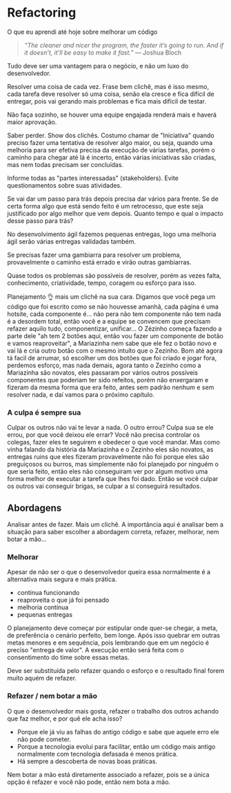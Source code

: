 # Refactoring

O que eu aprendi até hoje sobre melhorar um código

>*“The cleaner and nicer the program, the faster it’s going to run. And if it doesn’t, it’ll be easy to make it fast.”*
— Joshua Bloch

Tudo deve ser uma vantagem para o negócio, e não um luxo do desenvolvedor.

Resolver uma coisa de cada vez. Frase bem clichê, mas é isso mesmo, cada tarefa deve resolver só uma coisa, senão ela cresce e fica difícil de entregar, pois vai gerando mais problemas e fica mais difícil de testar.

Não faça sozinho, se houver uma equipe engajada renderá mais e haverá maior aprovação.

Saber perder. Show dos clichês. Costumo chamar de "Iniciativa" quando preciso fazer uma tentativa de resolver algo maior, ou seja, quando uma melhoria para ser efetiva precisa da execução de várias tarefas, porém o caminho para chegar até lá é incerto, então várias iniciativas são criadas, mas nem todas precisam ser concluídas.

Informe todas as "partes interessadas" (stakeholders). Evite questionamentos sobre suas atividades.

Se vai dar um passo para trás depois precisa dar vários para frente. Se de certa forma algo que está sendo feito é um retrocesso, que este seja justificado por algo melhor que vem depois. Quanto tempo e qual o impacto desse passo para trás?

No desenvolvimento ágil fazemos pequenas entregas, logo uma melhoria ágil serão várias entregas validadas também.

Se precisas fazer uma gambiarra para resolver um problema, provavelmente o caminho está errado e virão outras gambiarras.

Quase todos os problemas são possíveis de resolver, porém as vezes falta, conhecimento, criatividade, tempo, coragem ou esforço para isso.

Planejamento 👌 mais um clichê na sua cara. Digamos que você pega um código que foi escrito como se não houvesse amanhã, cada página é uma hotsite, cada componente é... não pera não tem componente não tem nada é a desordem total, então você e a equipe se convencem que precisam refazer aquilo tudo, componentizar, unificar... O Zézinho começa fazendo a parte dele "ah tem 2 botões aqui, então vou fazer um componente de botão e vamos reaproveitar", a Mariazinha nem sabe que ele fez o botão novo e vai lá e cria outro botão com o mesmo intuíto que o Zezinho. Bom até agora tá facil de arrumar, só escolher um dos botões que foi criado e jogar fora, perdemos esforço, mas nada demais, agora tanto o Zezinho como a Mariazinha são novatos, eles passaram por vários outros possíveis componentes que poderiam ter sido refeitos, porém não enxergaram e fizeram da mesma forma que era feito, antes sem padrão nenhum e sem resolver nada, e daí vamos para o próximo capítulo.

### A culpa é sempre sua

Culpar os outros não vai te levar a nada. O outro errou? Culpa sua se ele errou, por que você deixou ele errar? Você não precisa controlar os colegas, fazer eles te seguirem e obedecer o que você mandar. Mas como vinha falando da história da Mariazinha e o Zezinho eles são novatos, as entregas ruins que eles fizeram provavelmente não foi porque eles são preguiçosos ou burros, mas simplemente não foi planejado por ninguém o que seria feito, então eles não conseguiram ver por algum motivo uma forma melhor de executar a tarefa que lhes foi dado. Então se você culpar os outros vai conseguir brigas, se culpar a si conseguirá resultados.

## Abordagens

Analisar antes de fazer. Mais um clichê. A importância aqui é analisar bem a situação para saber escolher a abordagem correta, refazer, melhorar, nem botar a mão...

### Melhorar

Apesar de não ser o que o desenvolvedor queira essa normalmente é a alternativa mais segura e mais prática. 

- continua funcionando
- reaproveita o que já foi pensado
- melhoria contínua
- pequenas entregas

O planejamento deve começar por estipular onde quer-se chegar, a meta, de preferência o cenário perfeito, bem longe. Após isso quebrar em outras metas menores e em sequência, pois lembrando que em um negócio é preciso "entrega de valor". A execução então será feita com o consentimento do time sobre essas metas. 

Deve ser substituída pelo refazer quando o esforço e o resultado final forem muito aquém de refazer.

### Refazer / nem botar a mão

O que o desenvolvedor mais gosta, refazer o trabalho dos outros achando que faz melhor, e por quê ele acha isso?

- Porque ele já viu as falhas do antigo código e sabe que aquele erro ele não pode cometer.
- Porque a tecnologia evolui para facilitar, então um código mais antigo normalmente com tecnologia defasada é menos prática.
- Há sempre a descoberta de novas boas práticas.

Nem botar a mão está diretamente associado a refazer, pois se a única opção é refazer e você não pode, então nem bota a mão.
